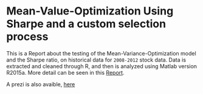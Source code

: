 # Mean-Value-Optimization Using Sharpe and a custom selection process

This is a Report about the testing of the Mean-Variance-Optimization model and the Sharpe ratio, on historical data for `2008-2012` stock data. Data is extracted and cleaned through R, and then is analyzed using Matlab version R2015a. More detail can be seen in this [Report](https://github.com/asosnovsky/Mean-Value-Opt/blob/master/Report.pdf).

A prezi is also avaible, [here](https://prezi.com/2cytomgfrj8p/edit/#15_24309637)
